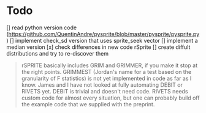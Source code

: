 # Todo

[] read python version code (https://github.com/QuentinAndre/pysprite/blob/master/pysprite/pysprite.py)
[] implement check_sd version that uses sprite_seek vector 
[] implement a median version
[x] check differences in new code rSprite
[] create diffult distributions and try to re-discover them

> rSPRITE basically includes GRIM and GRIMMER, if you make it stop at the right points. GRIMMEST (Jordan's name for a test based on the granularity of F statistics) is not yet implemented in code as far as I know. James and I have not looked at fully automating DEBIT or RIVETS yet. DEBIT is trivial and doesn't need code. RIVETS needs custom code for almost every situation, but one can probably build off the example code that we supplied with the preprint.
